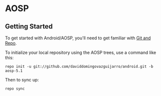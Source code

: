 AOSP
====

Getting Started
---------------

To get started with Android/AOSP, you'll need to get
familiar with [Git and Repo](http://source.android.com/source/using-repo.html).

To initialize your local repository using the AOSP trees, use a command like this:

    repo init -u git://github.com/daviddomingovazguijarro/android.git -b aosp-5.1

Then to sync up:

    repo sync
